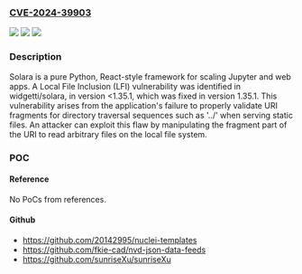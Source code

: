 ### [CVE-2024-39903](https://cve.mitre.org/cgi-bin/cvename.cgi?name=CVE-2024-39903)
![](https://img.shields.io/static/v1?label=Product&message=solara&color=blue)
![](https://img.shields.io/static/v1?label=Version&message=%3D%20%3C%201.35.1%20&color=brighgreen)
![](https://img.shields.io/static/v1?label=Vulnerability&message=CWE-22%3A%20Improper%20Limitation%20of%20a%20Pathname%20to%20a%20Restricted%20Directory%20('Path%20Traversal')&color=brighgreen)

### Description

Solara is a pure Python, React-style framework for scaling Jupyter and web apps. A Local File Inclusion (LFI) vulnerability was identified in widgetti/solara, in version <1.35.1, which was fixed in version 1.35.1. This vulnerability arises from the application's failure to properly validate URI fragments for directory traversal sequences such as '../' when serving static files. An attacker can exploit this flaw by manipulating the fragment part of the URI to read arbitrary files on the local file system.

### POC

#### Reference
No PoCs from references.

#### Github
- https://github.com/20142995/nuclei-templates
- https://github.com/fkie-cad/nvd-json-data-feeds
- https://github.com/sunriseXu/sunriseXu

